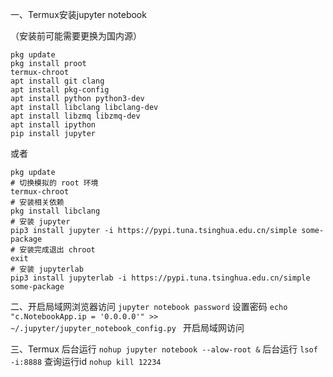 一、Termux安装jupyter notebook

（安装前可能需要更换为国内源）
```
pkg update
pkg install proot
termux-chroot
apt install git clang
apt install pkg-config
apt install python python3-dev 
apt install libclang libclang-dev
apt install libzmq libzmq-dev
apt install ipython 
pip install jupyter
```
或者
```
pkg update
# 切换模拟的 root 环境
termux-chroot
# 安装相关依赖
pkg install libclang
# 安装 jupyter
pip3 install jupyter -i https://pypi.tuna.tsinghua.edu.cn/simple some-package
# 安装完成退出 chroot
exit
# 安装 jupyterlab
pip3 install jupyterlab -i https://pypi.tuna.tsinghua.edu.cn/simple some-package
```
二、开启局域网浏览器访问
`jupyter notebook password`
设置密码
`echo "c.NotebookApp.ip = '0.0.0.0'" >> ~/.jupyter/jupyter_notebook_config.py `
开启局域网访问

三、Termux 后台运行
`nohup jupyter notebook --alow-root &`
后台运行
`lsof -i:8888`
查询运行id
`nohup kill 12234`
